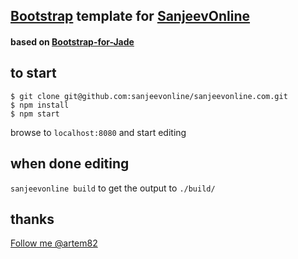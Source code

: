 ## [Bootstrap](http://twitter.github.com/bootstrap/) template for [SanjeevOnline](https://github.com/sanjeevonline/sanjeevonline.com)
#### based on [Bootstrap-for-Jade](https://github.com/SeraphimSerapis/Bootstrap-for-Jade)

## to start

	$ git clone git@github.com:sanjeevonline/sanjeevonline.com.git
	$ npm install
	$ npm start

browse to `localhost:8080` and start editing

## when done editing

`sanjeevonline build` to get the output to `./build/`

## thanks
<a target="_new" href="https://twitter.com/sandee_sh" class="twitter-follow-button" data-show-count="false">Follow me @artem82</a>
